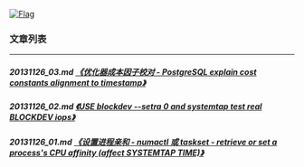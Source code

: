 <a rel=nofollow href=http://info.flagcounter.com/h9V1  ><img src=http://s03.flagcounter.com/count/h9V1/bg_FFFFFF/txt_000000/border_CCCCCC/columns_2/maxflags_12/viewers_0/labels_0/pageviews_0/flags_0/  alt=Flag Counter  border=0  ></a>  
  
### 文章列表  
----  
##### 20131126_03.md   [《优化器成本因子校对 - PostgreSQL explain cost constants alignment to timestamp》](20131126_03.md)  
##### 20131126_02.md   [《USE blockdev --setra 0 and systemtap test real BLOCKDEV iops》](20131126_02.md)  
##### 20131126_01.md   [《设置进程亲和 - numactl 或 taskset - retrieve or set a process's CPU affinity (affect SYSTEMTAP TIME)》](20131126_01.md)  
